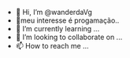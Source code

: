 - 👋 Hi, I’m @wanderdaVg
- 👀meu interesse é progamação..
- 🌱 I’m currently learning ...
- 💞️ I’m looking to collaborate on ...
- 📫 How to reach me ...

<!---
wanderdaVg/wanderdaVg is a ✨ special ✨ repository because its `README.md` (this file) appears on your GitHub profile.
You can click the Preview link to take a look at your changes.
--->

